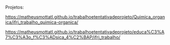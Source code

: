 Projetos:
 
https://matheusmottatl.github.io/trabalhoetentativadeprojeto/Quimica_organica/ifrj_trabalho_quimica-organica/

https://matheusmottatl.github.io/trabalhoetentativadeprojeto/educa%C3%A7%C3%A3o_f%C3%ADsica_4%C2%BAP/ifrj_trabalho/
